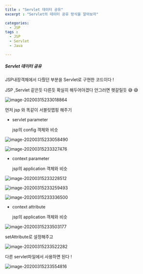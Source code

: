 ```yaml
---
title : "Servlet 데이터 공유"
excerpt : "Servlet의 데이터 공유 방식을 알아보자"

categories:
  - JSP
tags :
  - JSP
  - Servlet
  - Java

---
```


##### Servlet 데이터 공유

JSP내장객체에서 다뤘던 부분을 Servlet로 구현한 코드이다 !

JSP ,Servlet 같은듯 다른듯 확실히 해두어야겠다 안그러면 헷갈릴듯 :sweat_smile: :sweat_smile:

![image-20200315233018864](https://user-images.githubusercontent.com/53978090/76703609-2a9b8c80-6716-11ea-9ed9-c758c5353fad.png)

먼저 jsp 와 똑같이 서블릿맵핑 해주기

- servlet parameter

  jsp의 config 객체와 비슷

![image-20200315233058490](https://user-images.githubusercontent.com/53978090/76703612-2e2f1380-6716-11ea-9847-7a7f17204c70.png)

![image-20200315233327476](https://user-images.githubusercontent.com/53978090/76703615-2ff8d700-6716-11ea-8c6a-b250dc554b22.png)


- context parameter

  jsp의 application 객체와 비슷

  

![image-20200315233228512](https://user-images.githubusercontent.com/53978090/76703619-312a0400-6716-11ea-9afb-a90848d584e0.png)

![image-20200315233259493](https://user-images.githubusercontent.com/53978090/76703621-32f3c780-6716-11ea-84b4-aa2ad64eb2b0.png)

![image-20200315233336500](https://user-images.githubusercontent.com/53978090/76703622-34bd8b00-6716-11ea-96ae-933c73ad2a18.png)

- context attribute

  jsp의 application 객체와 비슷

![image-20200315233503177](https://user-images.githubusercontent.com/53978090/76703640-4c950f00-6716-11ea-87f5-e0dc42625573.png)

  setAttribute로 설정해주고

![image-20200315233522282](https://user-images.githubusercontent.com/53978090/76703644-4f8fff80-6716-11ea-87ee-f4d078edfbb7.png)

다른 servlet파일에서 사용하면 된다 !

![image-20200315233554816](https://user-images.githubusercontent.com/53978090/76703650-5585e080-6716-11ea-95c3-8fa9fc45af58.png)
